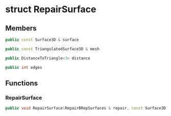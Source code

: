 # struct RepairSurface


## Members

```cpp
public const Surface3D & surface

```

```cpp
public const TriangulatedSurface3D & mesh

```

```cpp
public DistanceToTriangle<3> distance

```

```cpp
public int edges

```



## Functions

### RepairSurface

```cpp
public void RepairSurface(RepairBRepSurfaces & repair, const Surface3D & surface_in)
```




